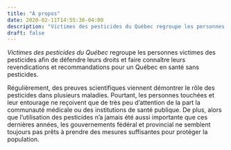 ```yaml
---
title: "À propos"
date: 2020-02-11T14:55:38-04:00
description: "Victimes des pesticides du Québec regroupe les personnes victimes des pesticides afin de défendre leurs droit pour un Québec en santé sans pesticides."
draft: false
---
```


*Victimes des pesticides du Québec* regroupe les personnes victimes des pesticides afin de défendre leurs droits
et faire connaître leurs revendications et recommandations pour un Québec en santé sans pesticides.

Régulièrement, des preuves scientifiques viennent démontrer le rôle des pesticides dans plusieurs maladies.
Pourtant, les personnes touchées et leur entourage ne reçoivent que de très peu d’attention de la part
la communauté médicale ou des institutions de santé publique. De plus, alors que l’utilisation des pesticides n’a jamais été aussi importante que ces dernières années, les gouvernements fédéral et provincial ne semblent toujours pas prêts à prendre des mesures suffisantes pour protéger la population.

